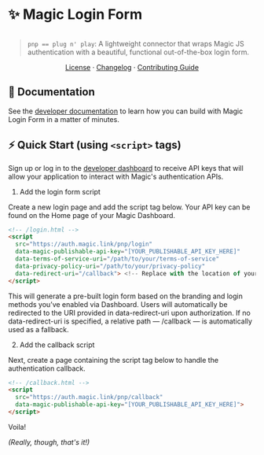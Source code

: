 # ✨ Magic Login Form

[![<MagicLabs>](https://circleci.com/gh/magiclabs/magic-js.svg?style=shield)](https://circleci.com/gh/magiclabs/magic-js)

> `pnp == plug n' play`: A lightweight connector that wraps Magic JS authentication with a beautiful, functional out-of-the-box login form.

<p align="center">
  <a href="https://github.com/magiclabs/magic-js/blob/master/packages/@magic-sdk/pnp/LICENSE">License</a> ·
  <a href="https://github.com/magiclabs/magic-js/blob/master/packages/@magic-sdk/pnp/CHANGELOG.md">Changelog</a> ·
  <a href="https://github.com/magiclabs/magic-js/blob/master/CONTRIBUTING.md">Contributing Guide</a>
</p>

## 📖 Documentation

See the [developer documentation](https://magic.link/docs/login-form) to learn how you can build with Magic Login Form in a matter of minutes.

## ⚡️ Quick Start (using `<script>` tags)

Sign up or log in to the [developer dashboard](https://dashboard.magic.link) to receive API keys that will allow your application to interact with Magic's authentication APIs.

1. Add the login form script

Create a new login page and add the script tag below. Your API key can be found on the Home page of your Magic Dashboard.

```html
<!-- /login.html -->
<script
  src="https://auth.magic.link/pnp/login"
  data-magic-publishable-api-key="[YOUR_PUBLISHABLE_API_KEY_HERE]"
  data-terms-of-service-uri="/path/to/your/terms-of-service"
  data-privacy-policy-uri="/path/to/your/privacy-policy"
  data-redirect-uri="/callback"> <!-- Replace with the location of your callback.html -->
</script>
```

This will generate a pre-built login form based on the branding and login methods you’ve enabled via Dashboard. Users will automatically be redirected to the URI provided in data-redirect-uri upon authorization. If no data-redirect-uri is specified, a relative path — /callback — is automatically used as a fallback.

2. Add the callback script

Next, create a page containing the script tag below to handle the authentication callback. 

```html
<!-- /callback.html -->
<script
  src="https://auth.magic.link/pnp/callback"
  data-magic-publishable-api-key="[YOUR_PUBLISHABLE_API_KEY_HERE]">
</script>
```

Voila!

_(Really, though, that's it!)_
